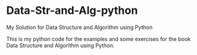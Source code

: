 # Data-Str-and-Alg-python
My Solution for Data Structure and Algorithm using Python

This is my python code for the examples and some exercises for the book Data Structure and Algorithm using Python.
